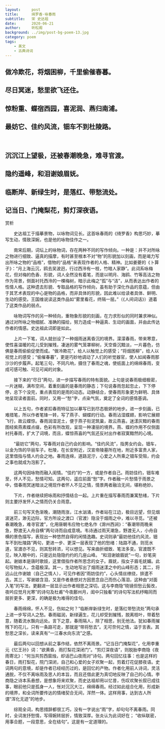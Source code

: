 ```yaml
---
layout:     post
title:      绮罗香·咏春雨
subtitle:   宋 史达祖
date:       2020-06-21
author:     听松阁
background: ../img/post-bg-poem-13.jpg
category: poem
tags:
    - 美文
    - 古典诗词
---
```


## 做冷欺花，将烟困柳，千里偷催春暮。
## 尽日冥迷，愁里欲飞还住。
## 惊粉重、蝶宿西园，喜泥润、燕归南浦。
## 最妨它、佳约风流，钿车不到杜陵路。 
&nbsp;
## 沉沉江上望极，还被春潮晚急，难寻官渡。
## 隐约遥峰，和泪谢娘眉妩。
## 临断岸、新绿生时，是落红、带愁流处。
## 记当日、门掩梨花，剪灯深夜语。



赏析

　　史达祖工于描摹景物，以咏物词见长。这首咏春雨的《绮罗香》构思巧妙，摹写生动，情致深婉，也是他的咏物佳作之一。

　　南宋后期，词坛上的咏物词，存在两种不同的写作倾向。一种是：并不对所咏之物进行细致、逼真的描摩，有时甚至根本不对“物”的形貌加以刻画，而是竭力写出所咏之物的“品格”，借物的“品格”来表现作者的人格、精神。比如姜夔的《卜算子》：“月上海云沉，鸥去吴波迥，行过西泠有一枝，竹暗人家静”。此词系咏梅花，但对梅的色香、形貌，词人全然没有着笔，而是以明月、海鸥、竹等高洁之物作为背景，侧面衬托西泠的一棵梅树，暗示此梅之“孤”与“洁”，从而表达出作者的性情人格。这种遗去形貌、专取品格的写作倾向，虽有助于深化作品的意蕴，但由于其艺术表现的中心是物的品格，而非具体的形貌，因此难以给读者具体、鲜明、生动的感受。王国维说读这类作品如“雾里看花，终隔一层。”（《人间词话》）道着了这类作品的弱点。

　　咏物词写作的另一种倾向，重物象形貌的刻画，在力求形似的同时兼求神似。通过对所咏之物细腻、准确的描绘，努力造成一种逼真、生动的画面，并由此传达作者的情感。史达祖此词即是如此。

　　上片一下笔，词人就创设了一种烟雨迷离昏沉的境界。濛濛春雨，带来寒意，使性喜温暖的花儿受到摧残，凄迷的雾气笼罩柳树，天空昏沉黯淡，一片暮色，仿佛是春雨偷偷促使而成。“做冷欺花”，给人以触觉上的感受；“将烟困柳”，给人以视觉上的感受；“偷催春暮”，更是巧妙地调动了人们的听觉器官，使人如闻春雨那沙沙的步履声。起笔三句，不同凡响，摄住了春雨之魂，使纸面上的绵绵春雨，变成可感可触、可见可闻的对象。

　　接下来的“尽日”两句，进一步描写春雨的特有面貌。上句是说春雨极细极密，一片迷糊，满布空间，着重刻画的是春雨的静态；下句说春雨忽起忽止，下下停停，总下个没完，重点表现的是雨的动态。动静结合，使春雨形象更为鲜明、具体地呈现读者面前。同时，又用一“愁”字，点染气氛，奠定了全词的感情基调。

　　以上五句，作者紧扣春雨特征加以摹写已到尽态极妍的地步。进一步刻画，已难措笔，所以作者笔锋一转，写了燕子、蝴蝶的行动。春雨沾湿蝶翅，影响它展翅飞行，故云蝶惊。春雨润湿泥土，便于燕子衔泥筑巢，故云燕喜。迷漾灰黯的春雨图经紫燕素蝶点缀，色彩有所改观，呈现一种凄丽的境界。燕、蝶的作用不仅侧面衬托春雨，扩大了词境，而且，蝶惊燕喜的气氛还反衬出作者寂寞黯然的心境。

　　“最妨它”两句，写春雨对自己约会的影响。“佳约风流”，指男女约会。钿车，以金为饰的华丽车子。杜陵，在长安附近，汉宣帝陵墓所在地，附近多富贵人家，这里借指与情人约会之地。春雨连绵，道路泥泞，心爱之人所乘之钿车受阻，约会之事也就成为泡影了。

　　这两句因咏物而融入闺情。“佳约”的一方，或是作者自己。雨妨佳约，钿车难至，怀人不见，愁情可知。这两句，遥应前面“愁”字。作者融一片愁情于雨景之中，借春雨冥迷暗淡之境现作者怀人不见之情，情景两者融洽无间，堪称绝妙。

　　下片，作者继续把咏雨和抒情结合一起。上片重在描写春雨而兼寓愁绪，下片则主要抒发怀人之情而仍关合雨意。

　　前三句写天色渐晚，潮随雨涨，江水汹涌，作者站在江边，极目远望，但见烟波迷茫，渺无边际，官方所设之渡口（官渡）隐没于烟雨之中，难以寻觅。“还被春潮晚急，难寻官渡”，化用唐朝韦应物七绝名作《滁州西涧》：“春潮带雨晚来急，野渡无人舟自横”两句诗而自成意境。韦诗通过雨天潮急，野渡无人，小舟自横的景色描写，表现出一种悠然自得的闲情逸趣。史词则承“最妨他佳约风流，钿车不到杜陵路”两句，更进一步、更深一层表现了他的愁绪：陆路不通，则觅水道，官渡亦不见，则其愁转浓，可以想见。写来曲折细致、笔法多变。官渡既不见，映入眼中的，只是远处隐隐约约的几座山峰。 “和泪谢娘眉妩”一句，妙笔突起。谢娘本是唐时歌妓，这里借指作者所思念的女子。眉妩，指女子眉毛妩媚。此句写物拟人，含蕴极深。其一，生动地写出了烟雨迷漾之中的山峰形态；其二，将远山比作谢娘（自己之情人），可见作者因“雨妨佳约”，心头情丝缭绕，排遣不去。其三，写谢娘含泪，又是作者悬想对方因思念自己而伤心落泪，这种由“对面入笔”的写法，更翻进一层显示出作者相思之深切。这与李商隐“晓镜但愁云鬓改，夜吟应觉月光寒”的诗句及杜甫“今夜鄜州月，闺中只独看”的诗句写法机杼略同而层折更多、更深，的确是极为难得的佳句。

　　春雨绵绵，怀人不见，伤如之何？“临断岸新绿生时，是落红带愁流处”两句承上进一步写词人之愁。春雨磁润，新绿遍生，花儿却受到摧残，脱离枝叶，带着愁意，随着流水飘向远处。言下之意，春雨隔人，除了相思，别无他法。犹如春雨摧残下的花儿，只有一条路可走，那就是“带将愁去”。无可奈何之情，溢于言表。其愁思之深长，读来真有“一江春水向东流”之感。

　　最后两句以回想从前之事作结，依然不离雨景。“记当日门掩梨花”，化用李重元《忆王孙》词：“欲黄昏，雨打梨花深闭门”。“剪灯深夜语”，则脱胎李商隐《夜雨寄北》：“何当共剪西窗烛，却话巴山夜雨对”诗句。两句回忆往事：也是这样的春日，雨打梨花，院门深闭，自己和心爱的女子欢聚一起，剪着灯花促膝夜语。史词两句的意境，却是作者已经经历过的，是回忆的产物。作者化用前人诗词，灵活通脱，不仅不离咏雨及思人的本旨，而且还借此更为真切地反映了自己的心情。李商隐之诗本系悬想，是想象将来欢聚，而史达祖却用以忆昔，伤叹欢聚长叙已成往事，眼前他只是孤身一人，怅对沉沉大江，绵绵春雨。经过如此组合化用，形成新的境界，和全词所要传达的情绪契合无间，浑然一体。这样用事，达到古人所谓“浑化无迹”的地步。

　　综观全词，构思措辞都很工巧，没有一字说出“雨”字，却句句不离春雨。同时，全词发抒愁情，写得婉转层折，情致深厚。张炎认为此词好在； “收纵联密，用事合题，一段意思，全在结句”。这是有一定道理的。
